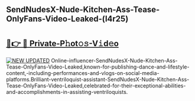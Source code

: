 ## SendNudesX-Nude-Kitchen-Ass-Tease-OnlyFans-Video-Leaked-(l4r25)


# <h2><a href="https://mediaupload.pro?-19M">🔗👉 🔴 Private-P𝚑ot𝚘𝚜-V𝚒d𝚎o</a></h2>

[![NEW UPDATED](https://i.imgur.com/0qMVB7G.gif)](https://mediaupload.pro?-19M)
Online-influencer-SendNudesX-Nude-Kitchen-Ass-Tease-OnlyFans-Video-Leaked,known-for-publishing-dance-and-lifestyle-content,-including-performances-and-vlogs-on-social-media-platforms.Brilliant-ventriloquist-assistant-SendNudesX-Nude-Kitchen-Ass-Tease-OnlyFans-Video-Leaked,celebrated-for-their-exceptional-abilities-and-accomplishments-in-assisting-ventriloquists.  